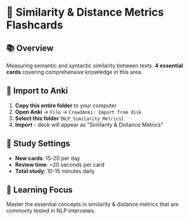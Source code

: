 # 🎯 Similarity & Distance Metrics Flashcards

## 📚 Overview
Measuring semantic and syntactic similarity between texts. **4 essential cards** covering comprehensive knowledge in this area.

## 🚀 Import to Anki
1. **Copy this entire folder** to your computer
2. **Open Anki** → `File` → `CrowdAnki: Import from disk`
3. **Select this folder** (`NLP_Similarity_Metrics`)
4. **Import** - deck will appear as "Similarity & Distance Metrics"

## 📱 Study Settings
- **New cards**: 15-20 per day
- **Review time**: ~20 seconds per card
- **Total study**: 10-15 minutes daily

## 🎯 Learning Focus
Master the essential concepts in similarity & distance metrics that are commonly tested in NLP interviews.
